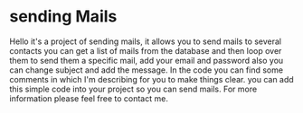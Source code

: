 # sending Mails
Hello it's a project of sending mails, it allows you to send mails to several contacts 
you can get a list of mails from the database and then loop over them to send them a specific mail, add your email and password 
also you can change subject and add the message. In the code you can find some comments in which I'm describing for you to make things clear.
you can add this simple code into your project so you can send mails.
For more information please feel free to contact me.
